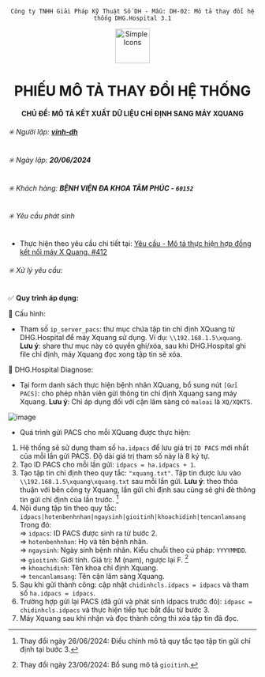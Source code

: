 
<div align="center">

`Công ty TNHH Giải Pháp Kỹ Thuật Số DH - Mẫu: DH-02: Mô tả thay đổi hệ thống DHG.Hospital 3.1`

</div>
<div align="center">
  <img src="https://raw.githubusercontent.com/dh-hos/dhg.hospitalprinter/main/Deploy_Tools/Logo.ico" alt="Simple Icons" width=70>
  <h1>PHIẾU MÔ TẢ THAY ĐỔI HỆ THỐNG</h1>  
</div>
<div align="center">

#### CHỦ ĐỀ: MÔ TẢ KẾT XUẤT DỮ LIỆU CHỈ ĐỊNH SANG MÁY XQUANG
</div>

###### :eight_spoked_asterisk: Người lập: [**vinh-dh**](https://github.com/vinh-dh)
###### :eight_spoked_asterisk: Ngày lập: **20/06/2024**
###### :eight_spoked_asterisk: Khách hàng: ****BỆNH VIỆN ÐA KHOA TÂM PHÚC - `60152`****
###### :eight_spoked_asterisk: Yêu cầu phát sinh

- Thực hiện theo yêu cầu chi tiết tại: [Yêu cầu - Mô tả thực hiện hợp đồng kết nối máy X Quang.  #412](https://github.com/dh-hos/To_Lap_Trinh/issues/412)

###### :eight_spoked_asterisk: Xử lý yêu cầu:
:white_check_mark: **Quy trình áp dụng:**

:blue_book: Cấu hình:
 - Tham số `ip_server_pacs`: thư mục chứa tập tin chỉ định XQuang từ DHG.Hospital để máy Xquang sử dụng. Ví dụ: `\\192.168.1.5\xquang`. **Lưu ý**: share thư mục này có quyền ghi/xóa, sau khi DHG.Hospital ghi file chỉ định, máy Xquang đọc xong tập tin sẽ xóa.

:blue_book: DHG.Hospital Diagnose: 
- Tại form danh sách thực hiện bệnh nhân XQuang, bổ sung nút `[Gửi PACS]`: cho phép nhân viên gửi thông tin chỉ định Xquang sang máy Xquang. **Lưu ý**: Chỉ áp dụng đối với cận lâm sàng có `maloai` là `XQ/XQKTS`.

![image](https://github.com/dh-hos/Mo-ta-he-thong/assets/112069710/29d549da-904e-45b9-bfeb-fb8ba36f3c68)

- Quá trình gửi PACS cho mỗi XQuang được thực hiện:
1. Hệ thống sẽ sử dụng tham số `ha.idpacs` để lưu giá trị `ID PACS` mới nhất của mỗi lần gửi PACS. Độ dài giá trị tham số này là 8 ký tự.
2. Tạo ID PACS cho mỗi lần gửi: `idpacs = ha.idpacs + 1`.
3. Tạo tập tin chỉ định theo quy tắc: `"xquang.txt"`. Tập tin được lưu vào `\\192.168.1.5\xquang\xquang.txt` sau mỗi lần gửi. **Lưu ý**: theo thỏa thuận với bên công ty Xquang, lần gửi chỉ định sau cùng sẽ ghi đè thông tin gửi chỉ định của lần trước. [^2024-06-26]
4. Nội dung tập tin theo quy tắc: `idpacs|hotenbenhnhan|ngaysinh|gioitinh|khoachidinh|tencanlamsang`<br/>
Trong đó:<br/>
⇒ `idpacs`: ID PACS được sinh ra từ bước 2.<br/>
⇒ `hotenbenhnhan`: Họ và tên bệnh nhân.<br/>
⇒ `ngaysinh`: Ngày sinh bệnh nhân. Kiểu chuỗi theo cú pháp: `YYYYMMDD`.<br/>
⇒ `gioitinh`: Giới tính. Giá trị: M (nam), ngược lại F. [^2024-06-23]<br/>
⇒ `khoachidinh`: Tên khoa chỉ định Xquang.<br/>
⇒ `tencanlamsang`: Tên cận lâm sàng Xquang.<br/>
5. Sau khi gửi thành công: cập nhật `chidinhcls.idpacs = idpacs` và tham số `ha.idpacs = idpacs`.
6. Trường hợp gửi lại PACS (đã gửi và phát sinh idpacs trước đó): `idpasc = chidinhcls.idpacs` và thực hiện tiếp tục bắt đầu từ bước 3.
7. Máy Xquang sau khi nhận và đọc thành công thì xóa tập tin đã đọc.

[^2024-06-23]: Thay đổi ngày 23/06/2024: Bổ sung mô tả `gioitinh`.
[^2024-06-26]: Thay đổi ngày 26/06/2024: Điều chỉnh mô tả quy tắc tạo tập tin gửi chỉ định tại bước 3.
